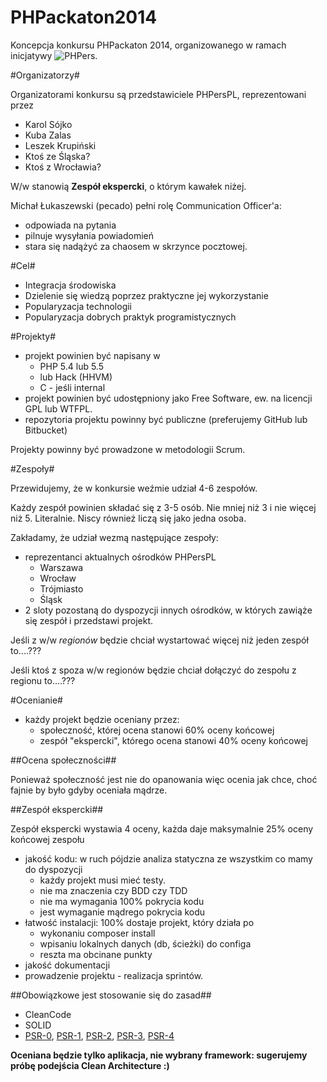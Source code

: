 PHPackaton2014
==============

Koncepcja konkursu PHPackaton 2014, organizowanego w ramach inicjatywy ![PHPers](http://phpers.pl/bundles/phpersapp/images/logo.png).

#Organizatorzy#

Organizatorami konkursu są przedstawiciele PHPersPL, reprezentowani przez

* Karol Sójko
* Kuba Zalas
* Leszek Krupiński
* Ktoś ze Śląska?
* Ktoś z Wrocławia?

W/w stanowią **Zespół ekspercki**, o którym kawałek niżej.

Michał Łukaszewski (pecado) pełni rolę Communication Officer'a:
* odpowiada na pytania
* pilnuje wysyłania powiadomień 
* stara się nadążyć za chaosem w skrzynce pocztowej.

#Cel#

* Integracja środowiska
* Dzielenie się wiedzą poprzez praktyczne jej wykorzystanie
* Popularyzacja technologii
* Popularyzacja dobrych praktyk programistycznych

#Projekty#

* projekt powinien być napisany w
  * PHP 5.4 lub 5.5
  * lub Hack (HHVM)
  * C - jeśli internal
* projekt powinien być udostępniony jako Free Software, ew. na licencji GPL lub WTFPL.
* repozytoria projektu powinny być publiczne (preferujemy GitHub lub Bitbucket)

Projekty powinny być prowadzone w metodologii Scrum. 

#Zespoły#

Przewidujemy, że w konkursie weźmie udział 4-6 zespołów.

Każdy zespół powinien składać się z 3-5 osób. Nie mniej niż 3 i nie więcej niż 5. Literalnie. Niscy również liczą się jako jedna osoba.

Zakładamy, że udział wezmą następujące zespoły:

* reprezentanci aktualnych ośrodków PHPersPL
    * Warszawa
    * Wrocław
    * Trójmiasto
    * Śląsk
* 2 sloty pozostaną do dyspozycji innych ośrodków, w których zawiąże się zespół i przedstawi projekt.


Jeśli z w/w _regionów_ będzie chciał wystartować więcej niż jeden zespół to....???

Jeśli ktoś z spoza w/w regionów będzie chciał dołączyć do zespołu z regionu to....???



#Ocenianie#

* każdy projekt będzie oceniany przez:
  * społeczność, której ocena stanowi 60% oceny końcowej
  * zespół "ekspercki", którego ocena stanowi 40% oceny końcowej

##Ocena społeczności##

Ponieważ społeczność jest nie do opanowania więc ocenia jak chce, choć fajnie by było gdyby oceniała mądrze.
  
##Zespół ekspercki##

Zespół ekspercki wystawia 4 oceny, każda daje maksymalnie 25% oceny końcowej zespołu
* jakość kodu: w ruch pójdzie analiza statyczna ze wszystkim co mamy do dyspozycji
  * każdy projekt musi mieć testy. 
  * nie ma znaczenia czy BDD czy TDD
  * nie ma wymagania 100% pokrycia kodu
  * jest wymaganie mądrego pokrycia kodu
* łatwość instalacji: 100% dostaje projekt, który działa po
  * wykonaniu composer install
  * wpisaniu lokalnych danych (db, ścieżki) do configa
  * reszta ma obcinane punkty
* jakość dokumentacji
* prowadzenie projektu - realizacja sprintów.


##Obowiązkowe jest stosowanie się do zasad##

* CleanCode
* SOLID
* [PSR-0](http://www.php-fig.org/psr/psr-0/), [PSR-1](http://www.php-fig.org/psr/psr-1/), [PSR-2](http://www.php-fig.org/psr/psr-2/), [PSR-3](http://www.php-fig.org/psr/psr-2/), [PSR-4](http://www.php-fig.org/psr/psr-2/)

**Oceniana będzie tylko aplikacja, nie wybrany framework: sugerujemy próbę podejścia Clean Architecture :)**

